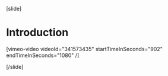 [slide]
# Introduction

[vimeo-video videoId="341573435" startTimeInSeconds="902" endTimeInSeconds="1080" /]

[/slide]